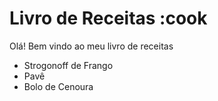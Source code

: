 # Livro de Receitas :cook

Olá! Bem vindo ao meu livro de receitas

 - Strogonoff de Frango
 - Pavê
 - Bolo de Cenoura
